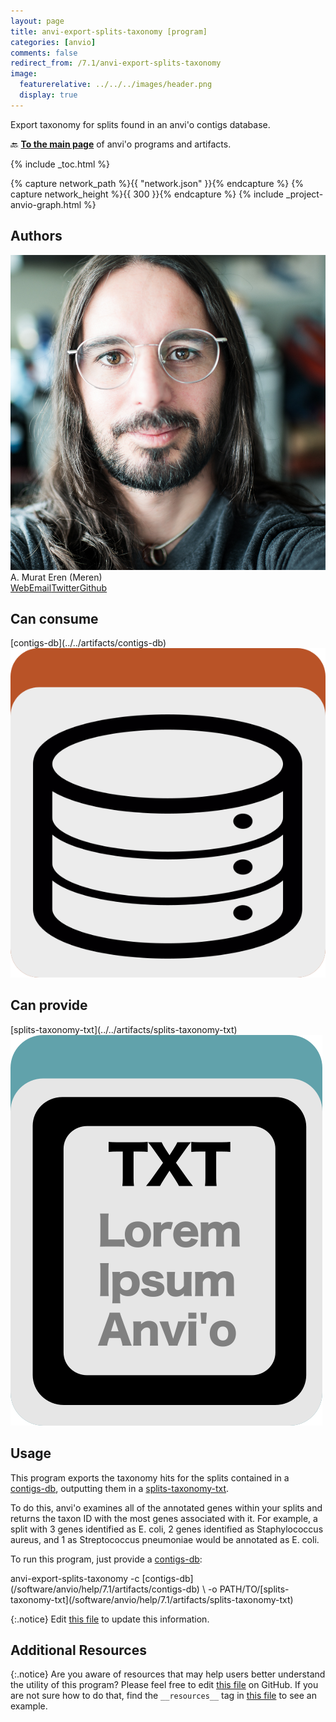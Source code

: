 ```yaml
---
layout: page
title: anvi-export-splits-taxonomy [program]
categories: [anvio]
comments: false
redirect_from: /7.1/anvi-export-splits-taxonomy
image:
  featurerelative: ../../../images/header.png
  display: true
---
```


Export taxonomy for splits found in an anvi&#x27;o contigs database.

🔙 **[To the main page](../../)** of anvi'o programs and artifacts.


{% include _toc.html %}
<div id="svg" class="subnetwork"></div>
{% capture network_path %}{{ "network.json" }}{% endcapture %}
{% capture network_height %}{{ 300 }}{% endcapture %}
{% include _project-anvio-graph.html %}


## Authors

<div class="page-author"><div class="page-author-info"><div class="page-person-photo"><img class="page-person-photo-img" src="../../images/authors/meren.jpg" /></div><div class="page-person-info-box"><span class="page-author-name">A. Murat Eren (Meren)</span><div class="page-author-social-box"><a href="http://meren.org" class="person-social" target="_blank"><i class="fa fa-fw fa-home"></i>Web</a><a href="mailto:a.murat.eren@gmail.com" class="person-social" target="_blank"><i class="fa fa-fw fa-envelope-square"></i>Email</a><a href="http://twitter.com/merenbey" class="person-social" target="_blank"><i class="fa fa-fw fa-twitter-square"></i>Twitter</a><a href="http://github.com/meren" class="person-social" target="_blank"><i class="fa fa-fw fa-github"></i>Github</a></div></div></div></div>



## Can consume


<p style="text-align: left" markdown="1"><span class="artifact-r">[contigs-db](../../artifacts/contigs-db) <img src="../../images/icons/DB.png" class="artifact-icon-mini" /></span></p>


## Can provide


<p style="text-align: left" markdown="1"><span class="artifact-p">[splits-taxonomy-txt](../../artifacts/splits-taxonomy-txt) <img src="../../images/icons/TXT.png" class="artifact-icon-mini" /></span></p>


## Usage


This program exports the taxonomy hits for the splits contained in a <span class="artifact-n">[contigs-db](/software/anvio/help/7.1/artifacts/contigs-db)</span>, outputting them in a <span class="artifact-n">[splits-taxonomy-txt](/software/anvio/help/7.1/artifacts/splits-taxonomy-txt)</span>. 

To do this, anvi'o examines all of the annotated genes within your splits and returns the taxon ID with the most genes associated with it. For example, a split with 3 genes identified as E. coli, 2 genes identified as Staphylococcus aureus, and 1 as Streptococcus pneumoniae would be annotated as E. coli. 

To run this program, just provide a <span class="artifact-n">[contigs-db](/software/anvio/help/7.1/artifacts/contigs-db)</span>:

<div class="codeblock" markdown="1">
anvi&#45;export&#45;splits&#45;taxonomy &#45;c <span class="artifact&#45;n">[contigs&#45;db](/software/anvio/help/7.1/artifacts/contigs&#45;db)</span> \
                            &#45;o PATH/TO/<span class="artifact&#45;n">[splits&#45;taxonomy&#45;txt](/software/anvio/help/7.1/artifacts/splits&#45;taxonomy&#45;txt)</span>

</div>


{:.notice}
Edit [this file](https://github.com/merenlab/anvio/tree/master/anvio/docs/programs/anvi-export-splits-taxonomy.md) to update this information.


## Additional Resources



{:.notice}
Are you aware of resources that may help users better understand the utility of this program? Please feel free to edit [this file](https://github.com/merenlab/anvio/tree/master/bin/anvi-export-splits-taxonomy) on GitHub. If you are not sure how to do that, find the `__resources__` tag in [this file](https://github.com/merenlab/anvio/blob/master/bin/anvi-interactive) to see an example.
